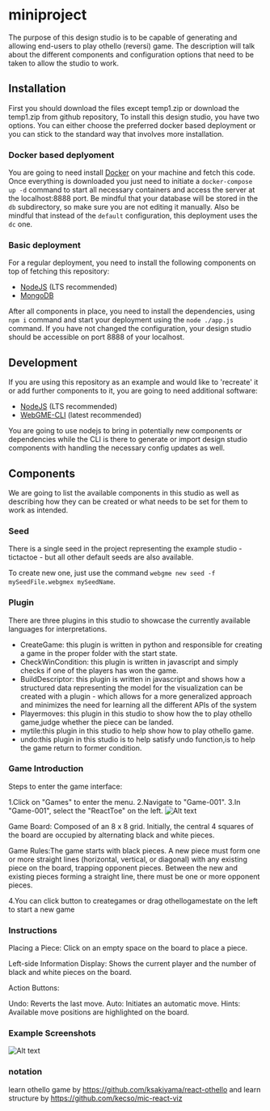 # miniproject
The purpose of this design studio is to be capable of generating and allowing end-users to play othello (reversi) game.
The description will talk about the different components and configuration options that need to be taken
to allow the studio to work.
## Installation
First you should download the files except temp1.zip or download the temp1.zip from github repository,
To install this design studio, you have two options. You can either choose the preferred docker based deployment
 or you can stick to the standard way that involves more installation.

### Docker based deplyoment
You are going to need install [Docker](https://www.docker.com/) on your machine and fetch this code. Once
 everything is downloaded you just need to initiate a `docker-compose up -d` command to start all necessary
 containers and access the server at the localhost:8888 port. Be mindful that your database will be stored in the
 `db` subdirectory, so make sure you are not editing it manually. Also be mindful that instead of the `default` 
 configuration, this deployment uses the `dc` one.
### Basic deployment
For a regular deployment, you need to install the following components on top of fetching this repository:
- [NodeJS](https://nodejs.org/en/) (LTS recommended)
- [MongoDB](https://www.mongodb.com/)

After all components in place, you need to install the dependencies, using `npm i` command and start your deployment 
using the `node ./app.js` command. If you have not changed the configuration, your design studio should be accessible on 
port 8888 of your localhost.

## Development
If you are using this repository as an example and would like to 'recreate' it or add further components to it, you are
going to need additional software:
- [NodeJS](https://nodejs.org/en/) (LTS recommended)
- [WebGME-CLI](https://www.npmjs.com/package/webgme-cli) (latest recommended)

You are going to use nodejs to bring in potentially new components or dependencies while the CLI is there to generate or import design studio components with handling the necessary config updates as well.

## Components
We are going to list the available components in this studio as well as describing how they can be created or what 
needs to be set for them to work as intended.

### Seed
There is a single seed in the project representing the example studio - tictactoe - but all other default seeds are also available.

To create new one, just use the command `webgme new seed -f mySeedFile.webgmex mySeedName`.

### Plugin
There are three plugins in this studio to showcase the currently available languages for interpretations.
- CreateGame: this plugin is written in python and responsible for creating a game in the proper folder with the start state.
- CheckWinCondition: this plugin is written in javascript and simply checks if one of the players has won the game.
- BuildDescriptor: this plugin is written in javascript and shows how a structured data representing the model for the visualization can be created with a plugin - which allows for a more generalized approach and minimizes the need for learning all the different APIs of the system
- Playermoves: this plugin in this studio to show how the to play othello game,judge whether the piece can be landed.
- mytile:this plugin in this studio to help show how to play othello game.
- undo:this plugin in this studio is to help satisfy undo function,is to help the game return to former condition.

### Game Introduction
Steps to enter the game interface:

1.Click on "Games" to enter the menu.
2.Navigate to "Game-001".
3.In "Game-001", select the "ReactToe" on the left.
![Alt text](https://github.com/1111111gg/miniproject/blob/main/2.JPG)

Game Board: Composed of an 8 x 8 grid. Initially, the central 4 squares of the board are occupied by alternating black and white pieces.

Game Rules:The game starts with black pieces.
A new piece must form one or more straight lines (horizontal, vertical, or diagonal) with any existing piece on the board, trapping opponent pieces.
Between the new and existing pieces forming a straight line, there must be one or more opponent pieces.

4.You can click button to creategames or drag othellogamestate on the left to start a new game
### Instructions
Placing a Piece: Click on an empty space on the board to place a piece.

Left-side Information Display: Shows the current player and the number of black and white pieces on the board.

Action Buttons:

Undo: Reverts the last move.
Auto: Initiates an automatic move.
Hints: Available move positions are highlighted on the board.

### Example Screenshots
![Alt text](https://github.com/1111111gg/miniproject/blob/main/1.JPG)

### notation
learn othello game by https://github.com/ksakiyama/react-othello
and learn structure by https://github.com/kecso/mic-react-viz
